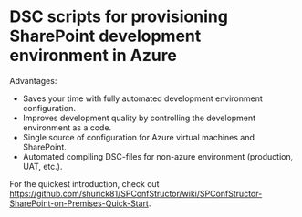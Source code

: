 # DSC scripts for provisioning SharePoint development environment in Azure

Advantages:
* Saves your time with fully automated development environment configuration.
* Improves development quality by controlling the development environment as a code.
* Single source of configuration for Azure virtual machines and SharePoint.
* Automated compiling DSC-files for non-azure environment (production, UAT, etc.).


For the quickest introduction, check out https://github.com/shurick81/SPConfStructor/wiki/SPConfStructor-SharePoint-on-Premises-Quick-Start.



